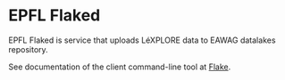# EPFL Flaked

EPFL Flaked is service that uploads LéXPLORE data to EAWAG datalakes repository.

See documentation of the client command-line tool at [Flake](https://epfl-enac.github.io/limnc-flake/).